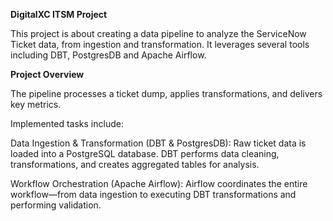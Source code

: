 <b> DigitalXC ITSM Project </b>

This project is about creating a data pipeline to analyze the ServiceNow Ticket data, from ingestion and transformation. It leverages several tools including DBT, PostgresDB and Apache Airflow.

<b>
Project Overview </b>

The pipeline processes a ticket dump, applies transformations, and delivers key metrics. 

Implemented tasks include:


Data Ingestion & Transformation (DBT & PostgresDB): Raw ticket data is loaded into a PostgreSQL database. DBT performs data cleaning, transformations, and creates aggregated tables for analysis.

Workflow Orchestration (Apache Airflow): Airflow coordinates the entire workflow—from data ingestion to executing DBT transformations and performing validation.
